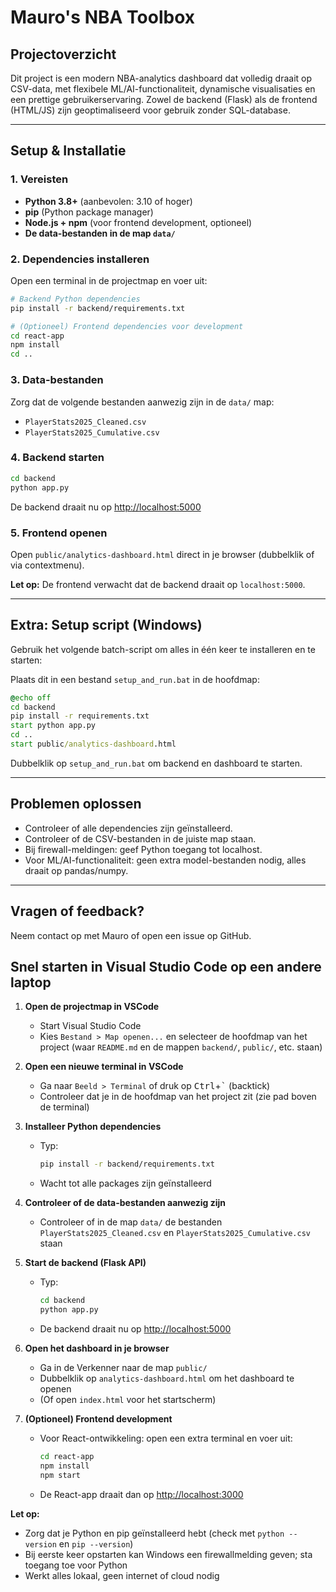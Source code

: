 # Mauro's NBA Toolbox

## Projectoverzicht
Dit project is een modern NBA-analytics dashboard dat volledig draait op CSV-data, met flexibele ML/AI-functionaliteit, dynamische visualisaties en een prettige gebruikerservaring. Zowel de backend (Flask) als de frontend (HTML/JS) zijn geoptimaliseerd voor gebruik zonder SQL-database.

---

## Setup & Installatie

### 1. Vereisten
- **Python 3.8+** (aanbevolen: 3.10 of hoger)
- **pip** (Python package manager)
- **Node.js + npm** (voor frontend development, optioneel)
- **De data-bestanden in de map `data/`**

### 2. Dependencies installeren
Open een terminal in de projectmap en voer uit:

```bash
# Backend Python dependencies
pip install -r backend/requirements.txt

# (Optioneel) Frontend dependencies voor development
cd react-app
npm install
cd ..
```

### 3. Data-bestanden
Zorg dat de volgende bestanden aanwezig zijn in de `data/` map:
- `PlayerStats2025_Cleaned.csv`
- `PlayerStats2025_Cumulative.csv`

### 4. Backend starten

```bash
cd backend
python app.py
```
De backend draait nu op [http://localhost:5000](http://localhost:5000)

### 5. Frontend openen
Open `public/analytics-dashboard.html` direct in je browser (dubbelklik of via contextmenu).

**Let op:** De frontend verwacht dat de backend draait op `localhost:5000`.

---

## Extra: Setup script (Windows)
Gebruik het volgende batch-script om alles in één keer te installeren en te starten:

Plaats dit in een bestand `setup_and_run.bat` in de hoofdmap:

```bat
@echo off
cd backend
pip install -r requirements.txt
start python app.py
cd ..
start public/analytics-dashboard.html
```

Dubbelklik op `setup_and_run.bat` om backend en dashboard te starten.

---

## Problemen oplossen
- Controleer of alle dependencies zijn geïnstalleerd.
- Controleer of de CSV-bestanden in de juiste map staan.
- Bij firewall-meldingen: geef Python toegang tot localhost.
- Voor ML/AI-functionaliteit: geen extra model-bestanden nodig, alles draait op pandas/numpy.

---

## Vragen of feedback?
Neem contact op met Mauro of open een issue op GitHub.

## Snel starten in Visual Studio Code op een andere laptop

1. **Open de projectmap in VSCode**
   - Start Visual Studio Code
   - Kies `Bestand > Map openen...` en selecteer de hoofdmap van het project (waar `README.md` en de mappen `backend/`, `public/`, etc. staan)

2. **Open een nieuwe terminal in VSCode**
   - Ga naar `Beeld > Terminal` of druk op <kbd>Ctrl</kbd>+<kbd>`</kbd> (backtick)
   - Controleer dat je in de hoofdmap van het project zit (zie pad boven de terminal)

3. **Installeer Python dependencies**
   - Typ:
     ```bash
     pip install -r backend/requirements.txt
     ```
   - Wacht tot alle packages zijn geïnstalleerd

4. **Controleer of de data-bestanden aanwezig zijn**
   - Controleer of in de map `data/` de bestanden `PlayerStats2025_Cleaned.csv` en `PlayerStats2025_Cumulative.csv` staan

5. **Start de backend (Flask API)**
   - Typ:
     ```bash
     cd backend
     python app.py
     ```
   - De backend draait nu op [http://localhost:5000](http://localhost:5000)

6. **Open het dashboard in je browser**
   - Ga in de Verkenner naar de map `public/`
   - Dubbelklik op `analytics-dashboard.html` om het dashboard te openen
   - (Of open `index.html` voor het startscherm)

7. **(Optioneel) Frontend development**
   - Voor React-ontwikkeling: open een extra terminal en voer uit:
     ```bash
     cd react-app
     npm install
     npm start
     ```
   - De React-app draait dan op [http://localhost:3000](http://localhost:3000)

**Let op:**
- Zorg dat je Python en pip geïnstalleerd hebt (check met `python --version` en `pip --version`)
- Bij eerste keer opstarten kan Windows een firewallmelding geven; sta toegang toe voor Python
- Werkt alles lokaal, geen internet of cloud nodig
